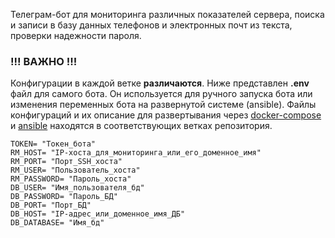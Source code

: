 Телеграм-бот для мониторинга различных показателей сервера, поиска и записи в базу данных телефонов и электронных почт из текста, проверки надежности пароля.


###  !!! ВАЖНО !!!
Конфигурации в каждой ветке **различаются**. Ниже представлен **.env** файл для самого бота. Он используется для ручного запуска бота или изменения переменных бота на развернутой системе (ansible). Файлы конфигураций и их описание для развертывания через [docker-compose](https://github.com/avbak/af3r3t2eqd/tree/docker) и [ansible](https://github.com/avbak/af3r3t2eqd/tree/ansible) находятся в соответствующих ветках репозитория. 

```
TOKEN= "Токен_бота"
RM_HOST= "IP-хоста_для_мониторинга_или_его_доменное_имя"
RM_PORT= "Порт_SSH_хоста"
RM_USER= "Пользователь_хоста"
RM_PASSWORD= "Пароль_хоста"
DB_USER= "Имя_пользователя_бд"					
DB_PASSWORD= "Пароль_БД"
DB_PORT= "Порт_БД"
DB_HOST= "IP-адрес_или_доменное_имя_ДБ"
DB_DATABASE= "Имя_бд"
```
